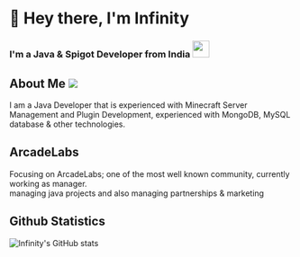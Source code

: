 
<h1>👋 Hey there, I'm Infinity</h1>
<h3>I'm a Java & Spigot Developer from India <img src="https://seeklogo.com/images/I/Indian_Flag-logo-19B702FA68-seeklogo.com.png" width="30px"></h3>

## About Me ![](https://visitor-badge.laobi.icu/badge?page_id=Ixf1nity.Ixf1nity&style=for-the-badge)
I am a Java Developer that is experienced with Minecraft Server Management and Plugin Development, experienced with MongoDB, MySQL database & other technologies.

## ArcadeLabs  
Focusing on ArcadeLabs; one of the most well known community, currently working as manager.  
managing java projects and also managing partnerships & marketing  

## Github Statistics
![Infinity's GitHub stats](https://github-readme-stats.vercel.app/api?username=Ixf1nity&show_icons=true)
